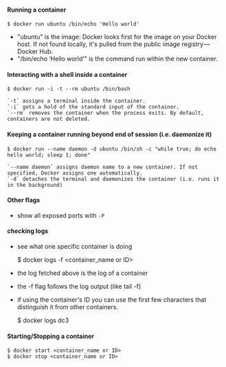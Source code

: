 #### Running a container

    $ docker run ubuntu /bin/echo 'Hello world'

- "ubuntu" is the image:  Docker looks first for the image on your Docker host. If not found locally, it's pulled from the public image registry — Docker Hub.
- "/bin/echo ‘Hello world’" is the command run within the new container.

#### Interacting with a shell inside a container

    $ docker run -i -t --rm ubuntu /bin/bash

    `-t` assigns a terminal inside the container.
    `-i` gets a hold of the standard input of the container.
    `--rm` removes the container when the process exits. By default, containers are not deleted.

#### Keeping a container running beyond end of session (i.e. daemonize it)

    $ docker run --name daemon -d ubuntu /bin/sh -c "while true; do echo hello world; sleep 1; done"

    `--name daemon` assigns daemon name to a new container. If not specified, Docker assigns one automatically.
    `-d` detaches the terminal and daemonizes the container (i.e. runs it in the background)

#### Other flags

- show all exposed ports with `-P` 

#### checking logs

- see what one specific container is doing  

    $ docker logs -f <container_name or ID>

- the log fetched above is the log of a container
- the -f flag follows the log output (like tail -f) 
- if using the container's ID you can use the first few characters that distinguish it from other containers.

    $ docker logs dc3

#### Starting/Stopping a container

    $ docker start <container_name or ID>
    $ docker stop <container_name or ID>


